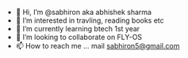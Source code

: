 - 👋 Hi, I’m @sabhiron aka abhishek sharma
- 👀 I’m interested in travling, reading books etc
- 🌱 I’m currently learning btech 1st year
- 💞️ I’m looking to collaborate on FLY-OS
- 📫 How to reach me ...
mail sabhiron5@gmail.com


<!---
sabhiron/sabhiron is a ✨ special ✨ repository because its `README.md` (this file) appears on your GitHub profile.
You can click the Preview link to take a look at your changes.
--->
